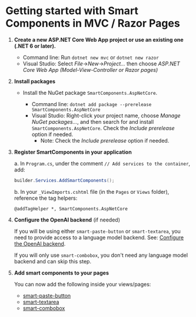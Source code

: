 # Getting started with Smart Components in MVC / Razor Pages

1. **Create a new ASP.NET Core Web App project or use an existing one (.NET 6 or later).**

   * Command line: Run `dotnet new mvc` or `dotnet new razor`
   * Visual Studio: Select *File*->*New*->*Project...* then choose *ASP.NET Core Web App (Model-View-Controller or Razor pages)*

1. **Install packages**

   * Install the NuGet package `SmartComponents.AspNetCore`.

     * Command line: `dotnet add package --prerelease SmartComponents.AspNetCore`
     * Visual Studio: Right-click your project name, choose *Manage NuGet packages...*, and then search for and install `SmartComponents.AspNetCore`. Check the *Include prerelease* option if needed.
       * Note: Check the *Include prerelease* option if needed.

1. **Register SmartComponents in your application**

   a. In `Program.cs`, under the comment `// Add services to the container`, add:

   ```cs
   builder.Services.AddSmartComponents();
   ```

   b. In your `_ViewImports.cshtml` file (in the `Pages` or `Views` folder), reference the tag helpers:

   ```cshtml
   @addTagHelper *, SmartComponents.AspNetCore
   ```

1. **Configure the OpenAI backend** (if needed)

   If you will be using either `smart-paste-button` or `smart-textarea`, you need to provide access to a language model backend. See: [Configure the OpenAI backend](configure-openai-backend.md).
   
   If you will only use `smart-combobox`, you don't need any language model backend and can skip this step.

1. **Add smart components to your pages**

   You can now add the following inside your views/pages:

   * [smart-paste-button](smart-paste.md)
   * [smart-textarea](smart-textarea.md)
   * [smart-combobox](smart-combobox.md)
